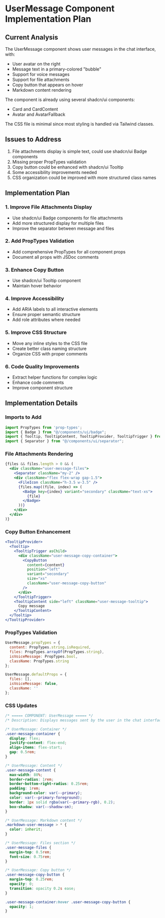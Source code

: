# UserMessage Component Implementation Plan

## Current Analysis

The UserMessage component shows user messages in the chat interface, with:

- User avatar on the right
- Message text in a primary-colored "bubble"
- Support for voice messages
- Support for file attachments
- Copy button that appears on hover
- Markdown content rendering

The component is already using several shadcn/ui components:
- Card and CardContent
- Avatar and AvatarFallback

The CSS file is minimal since most styling is handled via Tailwind classes.

## Issues to Address

1. File attachments display is simple text, could use shadcn/ui Badge components
2. Missing proper PropTypes validation
3. Copy button could be enhanced with shadcn/ui Tooltip
4. Some accessibility improvements needed
5. CSS organization could be improved with more structured class names

## Implementation Plan

### 1. Improve File Attachments Display

- Use shadcn/ui Badge components for file attachments
- Add more structured display for multiple files
- Improve the separator between message and files

### 2. Add PropTypes Validation

- Add comprehensive PropTypes for all component props
- Document all props with JSDoc comments

### 3. Enhance Copy Button

- Use shadcn/ui Tooltip component
- Maintain hover behavior

### 4. Improve Accessibility

- Add ARIA labels to all interactive elements
- Ensure proper semantic structure
- Add role attributes where needed

### 5. Improve CSS Structure

- Move any inline styles to the CSS file
- Create better class naming structure
- Organize CSS with proper comments

### 6. Code Quality Improvements

- Extract helper functions for complex logic
- Enhance code comments
- Improve component structure

## Implementation Details

### Imports to Add
```jsx
import PropTypes from 'prop-types';
import { Badge } from "@/components/ui/badge";
import { Tooltip, TooltipContent, TooltipProvider, TooltipTrigger } from "@/components/ui/tooltip";
import { Separator } from "@/components/ui/separator";
```

### File Attachments Rendering
```jsx
{files && files.length > 0 && (
  <div className="user-message-files">
    <Separator className="my-2" />
    <div className="flex flex-wrap gap-1.5">
      <FileIcon className="h-3.5 w-3.5" />
      {files.map((file, index) => (
        <Badge key={index} variant="secondary" className="text-xs">
          {file}
        </Badge>
      ))}
    </div>
  </div>
)}
```

### Copy Button Enhancement
```jsx
<TooltipProvider>
  <Tooltip>
    <TooltipTrigger asChild>
      <div className="user-message-copy-container">
        <CopyButton
          content={content}
          position="left"
          variant="secondary"
          size="xs"
          className="user-message-copy-button"
        />
      </div>
    </TooltipTrigger>
    <TooltipContent side="left" className="user-message-tooltip">
      Copy message
    </TooltipContent>
  </Tooltip>
</TooltipProvider>
```

### PropTypes Validation
```jsx
UserMessage.propTypes = {
  content: PropTypes.string.isRequired,
  files: PropTypes.arrayOf(PropTypes.string),
  isVoiceMessage: PropTypes.bool,
  className: PropTypes.string
};

UserMessage.defaultProps = {
  files: [],
  isVoiceMessage: false,
  className: ''
};
```

### CSS Updates
```css
/* ===== COMPONENT: UserMessage ===== */
/* Description: Displays messages sent by the user in the chat interface with consistent styling and copy functionality */

/* UserMessage: Container */
.user-message-container {
  display: flex;
  justify-content: flex-end;
  align-items: flex-start;
  gap: 0.5rem;
}

/* UserMessage: Content */
.user-message-content {
  max-width: 80%;
  border-radius: 1rem;
  border-bottom-right-radius: 0.25rem;
  padding: 1rem;
  background-color: var(--primary);
  color: var(--primary-foreground);
  border: 1px solid rgba(var(--primary-rgb), 0.2);
  box-shadow: var(--shadow-sm);
}

/* UserMessage: Markdown content */
.markdown-user-message > * {
  color: inherit;
}

/* UserMessage: Files section */
.user-message-files {
  margin-top: 0.5rem;
  font-size: 0.75rem;
}

/* UserMessage: Copy button */
.user-message-copy-button {
  margin-top: 0.25rem;
  opacity: 0;
  transition: opacity 0.2s ease;
}

.user-message-container:hover .user-message-copy-button {
  opacity: 1;
}
```